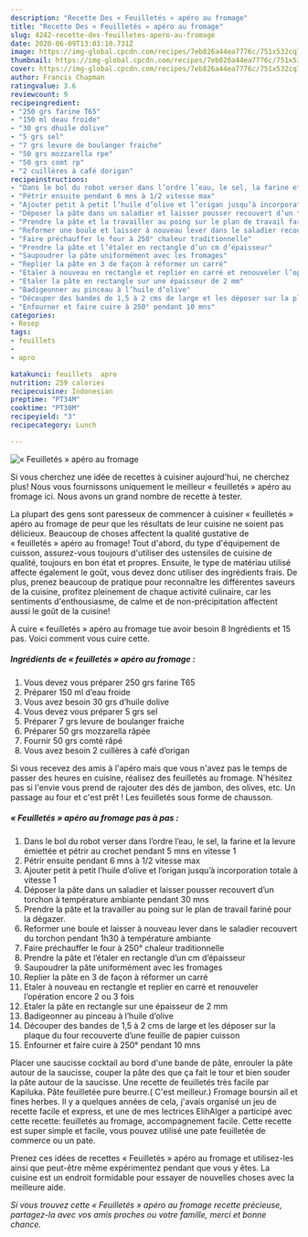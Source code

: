 ```yaml
---
description: "Recette Des « Feuilletés » apéro au fromage"
title: "Recette Des « Feuilletés » apéro au fromage"
slug: 4242-recette-des-feuilletes-apero-au-fromage
date: 2020-06-09T13:03:10.731Z
image: https://img-global.cpcdn.com/recipes/7eb826a44ea7776c/751x532cq70/feuilletes-apero-au-fromage-photo-principale-de-la-recette.jpg
thumbnail: https://img-global.cpcdn.com/recipes/7eb826a44ea7776c/751x532cq70/feuilletes-apero-au-fromage-photo-principale-de-la-recette.jpg
cover: https://img-global.cpcdn.com/recipes/7eb826a44ea7776c/751x532cq70/feuilletes-apero-au-fromage-photo-principale-de-la-recette.jpg
author: Francis Chapman
ratingvalue: 3.6
reviewcount: 9
recipeingredient:
- "250 grs farine T65"
- "150 ml deau froide"
- "30 grs dhuile dolive"
- "5 grs sel"
- "7 grs levure de boulanger fraiche"
- "50 grs mozzarella rpe"
- "50 grs comt rp"
- "2 cuillères à café dorigan"
recipeinstructions:
- "Dans le bol du robot verser dans l’ordre l’eau, le sel, la farine et la levure émiettée et pétrir au crochet pendant 5 mns en vitesse 1"
- "Pétrir ensuite pendant 6 mns à 1/2 vitesse max"
- "Ajouter petit à petit l’huile d’olive et l’origan jusqu’à incorporation totale à vitesse 1"
- "Déposer la pâte dans un saladier et laisser pousser recouvert d’un torchon à température ambiante pendant 30 mns"
- "Prendre la pâte et la travailler au poing sur le plan de travail fariné pour la dégazer."
- "Reformer une boule et laisser à nouveau lever dans le saladier recouvert du torchon pendant 1h30 à température ambiante"
- "Faire préchauffer le four à 250° chaleur traditionnelle"
- "Prendre la pâte et l’étaler en rectangle d’un cm d’épaisseur"
- "Saupoudrer la pâte uniformément avec les fromages"
- "Replier la pâte en 3 de façon à réformer un carré"
- "Etaler à nouveau en rectangle et replier en carré et renouveler l’opération encore 2 ou 3 fois"
- "Etaler la pâte en rectangle sur une épaisseur de 2 mm"
- "Badigeonner au pinceau à l’huile d’olive"
- "Découper des bandes de 1,5 à 2 cms de large et les déposer sur la plaque du four recouverte d’une feuille de papier cuisson"
- "Enfourner et faire cuire à 250° pendant 10 mns"
categories:
- Resep
tags:
- feuillets
- 
- apro

katakunci: feuillets  apro 
nutrition: 259 calories
recipecuisine: Indonesian
preptime: "PT34M"
cooktime: "PT30M"
recipeyield: "3"
recipecategory: Lunch

---
```



![« Feuilletés » apéro au fromage](https://img-global.cpcdn.com/recipes/7eb826a44ea7776c/751x532cq70/feuilletes-apero-au-fromage-photo-principale-de-la-recette.jpg)

Si vous cherchez une idée de recettes à cuisiner aujourd'hui, ne cherchez plus! Nous vous fournissons uniquement le meilleur « feuilletés » apéro au fromage ici. Nous avons un grand nombre de recette à tester.

La plupart des gens sont paresseux de commencer à cuisiner « feuilletés » apéro au fromage de peur que les résultats de leur cuisine ne soient pas délicieux. Beaucoup de choses affectent la qualité gustative de « feuilletés » apéro au fromage! Tout d'abord, du type d'équipement de cuisson, assurez-vous toujours d'utiliser des ustensiles de cuisine de qualité, toujours en bon état et propres. Ensuite, le type de matériau utilisé affecte également le goût, vous devez donc utiliser des ingrédients frais. De plus, prenez beaucoup de pratique pour reconnaître les différentes saveurs de la cuisine, profitez pleinement de chaque activité culinaire, car les sentiments d'enthousiasme, de calme et de non-précipitation affectent aussi le goût de la cuisine!

<!--inarticleads1-->

À cuire « feuilletés » apéro au fromage tue avoir besoin 8 Ingrédients et 15 pas. Voici comment vous cuire cette.

##### Ingrédients de « feuilletés » apéro au fromage :

1. Vous devez vous préparer 250 grs farine T65
1. Préparer 150 ml d’eau froide
1. Vous avez besoin 30 grs d’huile dolive
1. Vous devez vous préparer 5 grs sel
1. Préparer 7 grs levure de boulanger fraiche
1. Préparer 50 grs mozzarella râpée
1. Fournir 50 grs comté râpé
1. Vous avez besoin 2 cuillères à café d’origan


Si vous recevez des amis à l&#39;apéro mais que vous n&#39;avez pas le temps de passer des heures en cuisine, réalisez des feuilletés au fromage. N&#39;hésitez pas si l&#39;envie vous prend de rajouter des dés de jambon, des olives, etc. Un passage au four et c&#39;est prêt ! Les feuilletés sous forme de chausson. 

<!--inarticleads2-->

##### « Feuilletés » apéro au fromage pas à pas :

1. Dans le bol du robot verser dans l’ordre l’eau, le sel, la farine et la levure émiettée et pétrir au crochet pendant 5 mns en vitesse 1
1. Pétrir ensuite pendant 6 mns à 1/2 vitesse max
1. Ajouter petit à petit l’huile d’olive et l’origan jusqu’à incorporation totale à vitesse 1
1. Déposer la pâte dans un saladier et laisser pousser recouvert d’un torchon à température ambiante pendant 30 mns
1. Prendre la pâte et la travailler au poing sur le plan de travail fariné pour la dégazer.
1. Reformer une boule et laisser à nouveau lever dans le saladier recouvert du torchon pendant 1h30 à température ambiante
1. Faire préchauffer le four à 250° chaleur traditionnelle
1. Prendre la pâte et l’étaler en rectangle d’un cm d’épaisseur
1. Saupoudrer la pâte uniformément avec les fromages
1. Replier la pâte en 3 de façon à réformer un carré
1. Etaler à nouveau en rectangle et replier en carré et renouveler l’opération encore 2 ou 3 fois
1. Etaler la pâte en rectangle sur une épaisseur de 2 mm
1. Badigeonner au pinceau à l’huile d’olive
1. Découper des bandes de 1,5 à 2 cms de large et les déposer sur la plaque du four recouverte d’une feuille de papier cuisson
1. Enfourner et faire cuire à 250° pendant 10 mns


Placer une saucisse cocktail au bord d&#39;une bande de pâte, enrouler la pâte autour de la saucisse, couper la pâte des que ça fait le tour et bien souder la pâte autour de la saucisse. Une recette de feuilletés très facile par Kapiluka. Pâte feuilletée pure beurre.( C&#39;est meilleur.) Fromage boursin ail et fines herbes. Il y a quelques années de cela, j&#39;avais organisé un jeu de recette facile et express, et une de mes lectrices ElihAlger a participé avec cette recette: feuilletés au fromage, accompagnement facile. Cette recette est super simple et facile, vous pouvez utilisé une pate feuilletée de commerce ou un pate. 

<!--inarticleads1-->

<p>
Prenez ces idées de recettes « Feuilletés » apéro au fromage et utilisez-les ainsi que peut-être même expérimentez pendant que vous y êtes. La cuisine est un endroit formidable pour essayer de nouvelles choses avec la meilleure aide.
</p>

<p>
<i>Si vous trouvez cette « Feuilletés » apéro au fromage recette précieuse, partagez-la avec vos amis proches ou votre famille, merci et bonne chance.</i>
</p>
